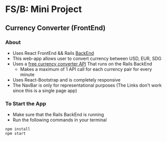 # FS/B: Mini Project
## Currency Converter (FrontEnd)

### About
* Uses React FrontEnd && Rails [BackEnd](https://github.com/donkeywaffles/Currency-Converter-BackEnd)
* This web-app allows user to convert currency between USD, EUR, SDG
* Uses a [free currency converter API](https://free.currencyconverterapi.com/) That runs on the Rails BackEnd
  * Makes a maximum of 1 API call for each currency pair for every minute
* Uses React-Bootstrap and is completely responsive
* The NavBar is only for representational purposes (The Links don't work since this is a single page app)

### To Start the App
* Make sure that the Rails BackEnd is running
* Run the following commands in your terminal
```
npm install
npm start
```
